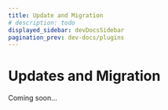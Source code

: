 ```yaml
---
title: Update and Migration
# description: todo
displayed_sidebar: devDocsSidebar
pagination_prev: dev-docs/plugins
---
```


# Updates and Migration

Coming soon…
